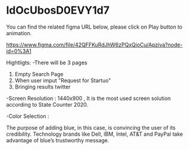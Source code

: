 # ldOcUbosD0EVY1d7
You can find the related figma URL below, please click on Play button to animation.

https://www.figma.com/file/42QFFKuRdJhW6zPQxQioCu/Apziva?node-id=0%3A1


Hightligts:
-There will be 3 pages
1) Empty Search Page
2) When user imput "Request for Startuo"
3) Bringing results twitter 

-Screen Resolution : 1440x900 , It is the most used screen solution according to State Counter 2020.


-Color Selection : 

The purpose of adding blue, in this case, is convincing the user of its credibility. Technology brands like Dell, IBM, Intel, AT&T and PayPal take advantage of blue’s trustworthy message.
